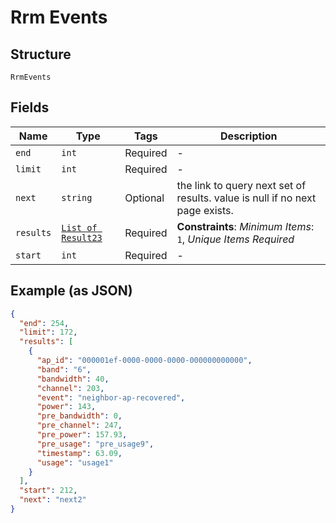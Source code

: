 
# Rrm Events

## Structure

`RrmEvents`

## Fields

| Name | Type | Tags | Description |
|  --- | --- | --- | --- |
| `end` | `int` | Required | - |
| `limit` | `int` | Required | - |
| `next` | `string` | Optional | the link to query next set of results. value is null if no next page exists. |
| `results` | [`List of Result23`](../../doc/models/result-23.md) | Required | **Constraints**: *Minimum Items*: `1`, *Unique Items Required* |
| `start` | `int` | Required | - |

## Example (as JSON)

```json
{
  "end": 254,
  "limit": 172,
  "results": [
    {
      "ap_id": "000001ef-0000-0000-0000-000000000000",
      "band": "6",
      "bandwidth": 40,
      "channel": 203,
      "event": "neighbor-ap-recovered",
      "power": 143,
      "pre_bandwidth": 0,
      "pre_channel": 247,
      "pre_power": 157.93,
      "pre_usage": "pre_usage9",
      "timestamp": 63.09,
      "usage": "usage1"
    }
  ],
  "start": 212,
  "next": "next2"
}
```

